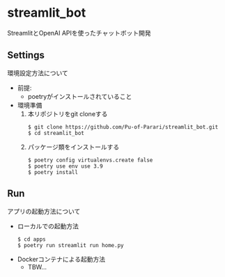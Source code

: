 # streamlit_bot

StreamlitとOpenAI APIを使ったチャットボット開発


## Settings
環境設定方法について

- 前提:
    - poetryがインストールされていること
- 環境準備
    1. 本リポジトリをgit cloneする
        ```
        $ git clone https://github.com/Pu-of-Parari/streamlit_bot.git
        $ cd streamlit_bot
        ```
    2. パッケージ類をインストールする
        ```
        $ poetry config virtualenvs.create false
        $ poetry use env use 3.9
        $ poetry install
        ```

## Run
アプリの起動方法について

- ローカルでの起動方法
    ```
    $ cd apps
    $ poetry run streamlit run home.py
    ```
- Dockerコンテナによる起動方法
    - TBW...